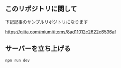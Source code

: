 ## このリポジトリに関して
下記記事のサンプルリポジトリになります

https://qiita.com/miumi/items/8ad11012c2622e6536af



## サーバーを立ち上げる

```bash
npm run dev
```
